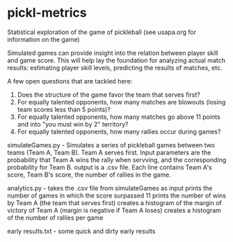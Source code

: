 # pickl-metrics
Statistical exploration of the game of pickleball (see usapa.org for information on the game)

Simulated games can provide insight into the relation between player skill and game score.  This will help lay the
foundation for analyzing actual match results: estimating player skill levels, predicting the results of matches, etc.

A few open questions that are tackled here:
1) Does the structure of the game favor the team that serves first?
2) For equally talented opponents, how many matches are blowouts (losing team scores less than 5 points)?
3) For equally talented opponents, how many matches go above 11 points and into "you must win by 2" territory?
4) For equally talented opponents, how many rallies occur during games? 

simulateGames.py - Simulates a series of pickleball games between two teams (Team A, Team B).  Team A serves first.
                   Input parameters are the probability that Team A wins the rally when servving, and the corresponding
                   probability for Team B.
                   output is a .csv file.  Each line contains Team A's score, Team B's score, the number of rallies in the game.
                  
analytics.py -  takes the .csv file from simulateGames as input
                prints the number of games in which the score surpassed 11
                prints the number of wins by Team A (the team that serves first)
                creates a histogram of the margin of victory of Team A (margin is negative if Team A loses)
                creates a histogram of the number of rallies per game
                
early results.txt - some quick and dirty early results
